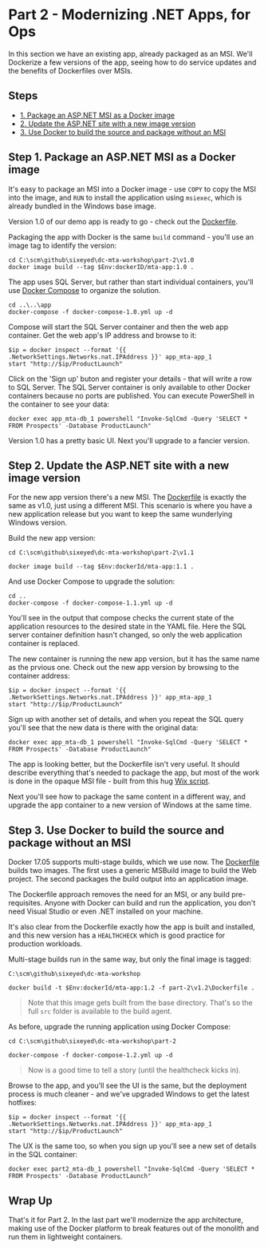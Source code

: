 # Part 2 - Modernizing .NET Apps, for Ops

In this section we have an existing app, already packaged as an MSI. We'll Dockerize a few versions of the app, seeing how to do service updates and the benefits of Dockerfiles over MSIs.

## Steps

* [1. Package an ASP.NET MSI as a Docker image](#1)
* [2. Update the ASP.NET site with a new image version](#2)
* [3. Use Docker to build the source and package without an MSI](#3)

## <a name="1"></a>Step 1. Package an ASP.NET MSI as a Docker image

It's easy to package an MSI into a Docker image - use `COPY` to copy the MSI into the image, and `RUN` to install the application using `msiexec`, which is already bundled in the Windows base image.

Version 1.0 of our demo app is ready to go - check out the [Dockerfile](part-2/v1.0/Dockerfile). 

Packaging the app with Docker is the same `build` command - you'll use an image tag to identify the version:

```
cd C:\scm\github\sixeyed\dc-mta-workshop\part-2\v1.0
docker image build --tag $Env:dockerID/mta-app:1.0 .
```

The app uses SQL Server, but rather than start individual containers, you'll use [Docker Compose]() to organize the solution.

```
cd ..\..\app
docker-compose -f docker-compose-1.0.yml up -d
```

Compose will start the SQL Server container and then the web app container. Get the web app's IP address and browse to it:

```
$ip = docker inspect --format '{{ .NetworkSettings.Networks.nat.IPAddress }}' app_mta-app_1
start "http://$ip/ProductLaunch"
```

Click on the 'Sign up' buton and register your details - that will write a row to SQL Server. The SQL Server container is only available to other Docker containers because no ports are published. You can execute PowerShell in the container to see your data:

```
docker exec app_mta-db_1 powershell "Invoke-SqlCmd -Query 'SELECT * FROM Prospects' -Database ProductLaunch"
```

Version 1.0 has a pretty basic UI. Next you'll upgrade to a fancier version.

## <a name="2"></a>Step 2. Update the ASP.NET site with a new image version

For the new app version there's a new MSI. The [Dockerfile](part-2/v1.1/Dockerfile) is exactly the same as v1.0, just using a different MSI. This scenario is where you have a new application release but you want to keep the same wunderlying Windows version.

Build the new app version:

```
cd C:\scm\github\sixeyed\dc-mta-workshop\part-2\v1.1

docker image build --tag $Env:dockerId/mta-app:1.1 .
```

And use Docker Compose to upgrade the solution:

```
cd ..
docker-compose -f docker-compose-1.1.yml up -d
```

You'll see in the output that compose checks the current state of the application resources to the desired state in the YAML file. Here the SQL server container definition hasn't changed, so only the web application container is replaced.

The new container is running the new app version, but it has the same name as the prvious one. Check out the new app version by browsing to the container address:

```
$ip = docker inspect --format '{{ .NetworkSettings.Networks.nat.IPAddress }}' app_mta-app_1
start "http://$ip/ProductLaunch"
```

Sign up with another set of details, and when you repeat the SQL query you'll see that the new data is there with the original data:

```
docker exec app_mta-db_1 powershell "Invoke-SqlCmd -Query 'SELECT * FROM Prospects' -Database ProductLaunch"
```

The app is looking better, but the Dockerfile isn't very useful. It should describe everything that's needed to package the app, but most of the work is done in the opaque MSI file - built from this hug [Wix script](src/ProductLaunch/ProductLaunch.Web.Setup/Product.wxs).

Next you'll see how to package the same content in a different way, and upgrade the app container to a new version of Windows at the same time.

## <a name="3"></a>Step 3. Use Docker to build the source and package without an MSI

Docker 17.05 supports multi-stage builds, which we use now. The [Dockerfile](part-2/v1.2/Dockerfile) builds two images. The first uses a generic MSBuild image to build the Web project. The second packages the build output into an application image.

The Dockerfile approach removes the need for an MSI, or any build pre-requisites. Anyone with Docker can build and run the application, you don't need Visual Studio or even .NET installed on your machine.

It's also clear from the Dockerfile exactly how the app is built and installed, and this new version has a `HEALTHCHECK` which is good practice for production workloads.

Multi-stage builds run in the same way, but only the final image is tagged:

```
C:\scm\github\sixeyed\dc-mta-workshop

docker build -t $Env:dockerId/mta-app:1.2 -f part-2\v1.2\Dockerfile .
```

> Note that this image gets built from the base directory. That's so the full `src` folder is available to the build agent.


As before, upgrade the running application using Docker Compose:

```
cd C:\scm\github\sixeyed\dc-mta-workshop\part-2

docker-compose -f docker-compose-1.2.yml up -d
```

> Now is a good time to tell a story (until the healthcheck kicks in).

Browse to the app, and you'll see the UI is the same, but the deployment process is much cleaner - and we've upgraded Windows to get the latest hotfixes:

```
$ip = docker inspect --format '{{ .NetworkSettings.Networks.nat.IPAddress }}' app_mta-app_1
start "http://$ip/ProductLaunch"
```

The UX is the same too, so when you sign up you'll see a new set of details in the SQL container:

```
docker exec part2_mta-db_1 powershell "Invoke-SqlCmd -Query 'SELECT * FROM Prospects' -Database ProductLaunch"
```

## Wrap Up

That's it for Part 2. In the last part we'll modernize the app architecture, making use of the Docker platform to break features out of the monolith and run them in lightweight containers.